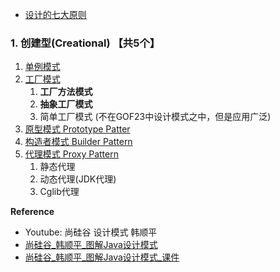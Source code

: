 
* [设计的七大原则](docs/设计的七大原则.md)

### 1. 创建型(Creational) 【共5个】
1. [单例模式](docs/01.Singleton.单例模式.md)
2. [工厂模式](docs/02.FactoryMethod.工厂模式.md)
   1. **工厂方法模式**
   2. **抽象工厂模式**
   3. 简单工厂模式 (不在GOF23中设计模式之中，但是应用广泛)
3. [原型模式 Prototype Patter](docs/03.Prototype.原型模式.md)
4. [构造者模式 Builder Pattern](docs/04.BuilderPattern.建造者模式.md)
5. [代理模式 Proxy Pattern](docs/05.ProxyPattern.代理模式.md)
   1. 静态代理
   2. 动态代理(JDK代理)
   3. Cglib代理

**Reference**
* Youtube: 尚硅谷 设计模式 韩顺平
* [尚硅谷_韩顺平_图解Java设计模式](docs/尚硅谷_韩顺平_图解Java设计模式.pdf)
* [尚硅谷_韩顺平_图解Java设计模式_课件](docs/尚硅谷_韩顺平_图解Java设计模式_课件.pdf)